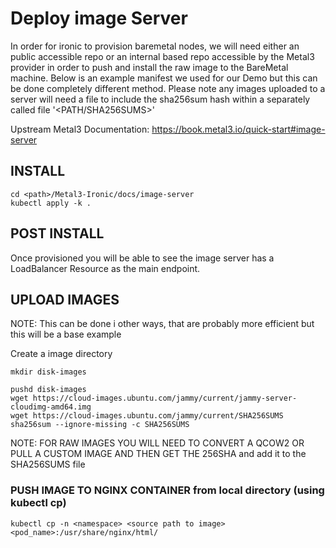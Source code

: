 # Deploy image Server
In order for ironic to provision baremetal nodes, we will need either an public accessible repo or an internal based repo accessible by the Metal3 provider in order to push and install the raw image to the BareMetal machine. Below is an example manifest we used for our Demo but this can be done completely different method. Please note any images uploaded to a server will need a file to include the sha256sum hash within a separately called file '<PATH/SHA256SUMS>'

Upstream Metal3 Documentation: https://book.metal3.io/quick-start#image-server

## INSTALL
```
cd <path>/Metal3-Ironic/docs/image-server
kubectl apply -k .
```
## POST INSTALL

Once provisioned you will be able to see the image server has a LoadBalancer Resource as the main endpoint.

## UPLOAD IMAGES
NOTE: This can be done i other ways, that are probably more efficient but this will be a base example

Create a image directory
```
mkdir disk-images
```

```
pushd disk-images
wget https://cloud-images.ubuntu.com/jammy/current/jammy-server-cloudimg-amd64.img
wget https://cloud-images.ubuntu.com/jammy/current/SHA256SUMS
sha256sum --ignore-missing -c SHA256SUMS
```
NOTE: FOR RAW IMAGES YOU WILL NEED TO CONVERT A QCOW2 OR PULL A CUSTOM IMAGE AND THEN GET THE 256SHA and add it to the SHA256SUMS file


### PUSH IMAGE TO NGINX CONTAINER from local directory (using kubectl cp)
```
kubectl cp -n <namespace> <source path to image> <pod_name>:/usr/share/nginx/html/
```
